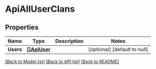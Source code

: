 # ApiAllUserClans

## Properties
Name | Type | Description | Notes
------------ | ------------- | ------------- | -------------
**Users** | [**[]ApiUser**](apiUser.md) |  | [optional] [default to null]

[[Back to Model list]](../README.md#documentation-for-models) [[Back to API list]](../README.md#documentation-for-api-endpoints) [[Back to README]](../README.md)


